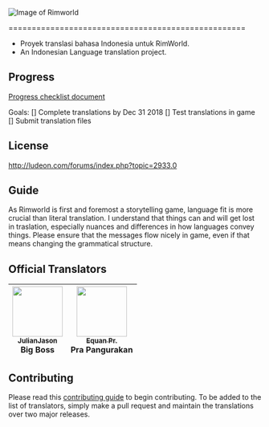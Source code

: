 ![Image of Rimworld](http://rimworldwiki.com/images/thumb/8/8c/Rimworldlogo.png/600px-Rimworldlogo.png)

===================================================
* Proyek translasi bahasa Indonesia untuk RimWorld.
* An Indonesian Language translation project.

## Progress
[Progress checklist document](PROGRESS.md)

Goals:
[] Complete translations by Dec 31 2018
[] Test translations in game
[] Submit translation files

## License
http://ludeon.com/forums/index.php?topic=2933.0

## Guide
As Rimworld is first and foremost a storytelling game, language fit is more crucial than literal translation. I understand that things can and will get lost in traslation, especially nuances and differences in how languages convey things. Please ensure that the messages flow nicely in game, even if that means changing the grammatical structure.

## Official Translators
| [<img src="https://avatars0.githubusercontent.com/u/10151729?s=460&v=4" width="100px;"/><br /><sub><b>JulianJason</b></sub>](https://github.com/JulianJason)<br /> Big Boss | [<img src="https://avatars3.githubusercontent.com/u/948279?s=460&v=4" width="100px;"/><br /><sub><b>Equan Pr.</b></sub>](https://github.com/junwatu)<br /> Pra Pangurakan |
|---|---|

## Contributing
Please read this [contributing guide](http://ludeon.com/forums/index.php?topic=2933.0) to begin contributing. To be added to the list of translators, simply make a pull request and maintain the translations over two major releases.  

